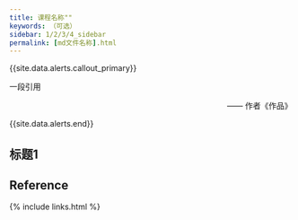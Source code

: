 ```yaml
---
title: 课程名称""
keywords: （可选）
sidebar: 1/2/3/4_sidebar
permalink: [md文件名称].html
---
```


{{site.data.alerts.callout_primary}}
<p>一段引用</p>
<p align="right">—— 作者《作品》</p>
{{site.data.alerts.end}}

## 标题1



## Reference





{% include links.html %}
